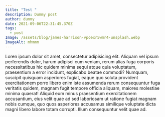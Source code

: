 ```yaml
---
title: "Test "
description: Dummy post
author: dummy
date: 2021-09-06T22:31:45.370Z
tags:
  - post
Image: /assets/blog/james-harrison-vpoexr5wmr4-unsplash.webp
ImageAlt: mhmmm
---
```

Loren ipsum dolor sit amet, consectetur adipisicing elit. Aliquam vel ipsum perferendis dolor, harum adipisci cum veniam, rerum alias fuga corporis necessitatibus hic quidem minima sequi atque quia voluptatum, praesentium a error incidunt, explicabo beatae commodi? Numquam, suscipit quisquam asperiores fugiat, eaque quo soluta provident exercitationem porro libero enim iste assumenda rerum consequuntur fuga veritatis quidem, magnam fugit tempore officia aliquam, maiores molestiae minima quaerat! Aliquid eum minus praesentium exercitationem accusantium, eius velit quae ad sed laboriosam ut ratione fugiat magnam nobis cumque, quo quos asperiores accusamus similique voluptate dicta magni libero labore totam corrupti. Illum consequuntur velit quae ad.
